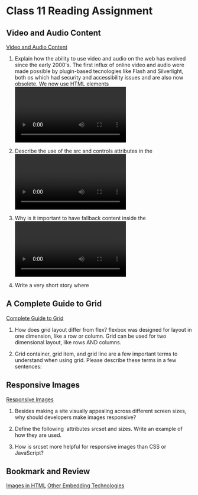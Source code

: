 # Class 11 Reading Assignment

## Video and Audio Content

[Video and Audio Content](https://developer.mozilla.org/en-US/docs/Learn/HTML/Multimedia_and_embedding/Video_and_audio_content)

1. Explain how the ability to use video and audio on the web has evolved since the early 2000's.
The first influx of online video and audio were made possible by plugin-based tecnologies like Flash and Silverlight, both os which had security and accessibility issues and are also now obsolete. We now use HTML elements <video> and <audio> along with JavaScript APIs.

2. Describe the use of the src and controls attributes in the <video> element:
the src attribute contains a path to the video you want to embed. the controls attribute allows people to have control, so you either need this or to build your interface using JavaScript APIs.

3. Why is it important to have fallback content inside the <video> element?
It can be displayed if the browser does not support the video element, allowing us to provide a fallback for older browsers.

4. Write a very short story where <audio> and <video> are characters:
<audio> and <video> are just two totally human characters. <audio> is very loud, and <video> is very flashy. They lived in HTML town, and their parent elements got tired of them trying to one-up each other, so they made them work together and they ended up putting on quite a lovely presentation for everyone. Now they are best friends and do karate in the garage together.

## A Complete Guide to Grid

[Complete Guide to Grid](https://css-tricks.com/snippets/css/complete-guide-grid/)

1. How does grid layout differ from flex?
flexbox was designed for layout in one dimension, like a row or column. Grid can be used for two dimensional layout, like rows AND columns.

2. Grid container, grid item, and grid line are a few important terms to understand when using grid. Please describe these terms in a few sentences:


## Responsive Images

[Responsive Images](https://developer.mozilla.org/en-US/docs/Learn/HTML/Multimedia_and_embedding/Responsive_images)

1. Besides making a site visually appealing across different screen sizes, why should developers make images responsive?

2. Define the following <img> attributes srcset and sizes. Write an example of how they are used.

3. How is srcset more helpful for responsive images than CSS or JavaScript?

## Bookmark and Review

[Images in HTML](https://developer.mozilla.org/en-US/docs/Learn/HTML/Multimedia_and_embedding/Images_in_HTML)
[Other Embedding Technologies](https://developer.mozilla.org/en-US/docs/Learn/HTML/Multimedia_and_embedding/Other_embedding_technologies)
